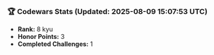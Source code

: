 ### 🏆 Codewars Stats (Updated: 2025-08-09 15:07:53 UTC)

- **Rank:** 8 kyu
- **Honor Points:** 3
- **Completed Challenges:** 1
